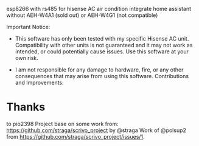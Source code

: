 esp8266 with rs485 for hisense AC air condition integrate home assistant without AEH-W4A1 (sold out) or AEH-W4G1 (not compatible)
 
Important Notice:

- This software has only been tested with my specific Hisense AC unit. Compatibility with other units is not guaranteed and it may not work as intended, or could potentially cause issues.
Use this software at your own risk. 

- I am not responsible for any damage to hardware, fire, or any other consequences that may arise from using this software.
Contributions and Improvements:


# Thanks
to pio2398
Project base on some work from:
https://github.com/straga/scrivo_project by @straga
Work of @polsup2 from https://github.com/straga/scrivo_project/issues/1. 
